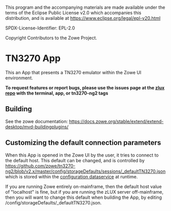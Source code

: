 This program and the accompanying materials are
made available under the terms of the Eclipse Public License v2.0 which accompanies
this distribution, and is available at https://www.eclipse.org/legal/epl-v20.html

SPDX-License-Identifier: EPL-2.0

Copyright Contributors to the Zowe Project.
# TN3270 App
This an App that presents a TN3270 emulator within the Zowe UI environment.

**To request features or report bugs, please use the issues page at the [zlux repo](https://github.com/zowe/zlux/issues) with the terminal, app, or tn3270-ng2 tags**

## Building
See the zowe documentation: https://docs.zowe.org/stable/extend/extend-desktop/mvd-buildingplugins/

## Customizing the default connection parameters

When this App is opened in the Zowe UI by the user, it tries to connect to the default host.
This default can be changed, and is controlled by https://github.com/zowe/tn3270-ng2/blob/v2.x/master/config/storageDefaults/sessions/_defaultTN3270.json which is stored within the [configuration dataservice](https://docs.zowe.org/stable/extend/extend-desktop/mvd-configdataservice/) at runtime.

If you are running Zowe entirely on-mainframe, then the default host value of "localhost" is fine, but if you are running the zLUX server off-mainframe, then you will want to change this default when building the App, by editing /config/storageDefaults/_defaultTN3270.json.

